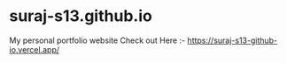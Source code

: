# suraj-s13.github.io
My personal portfolio website
Check out Here :- https://suraj-s13-github-io.vercel.app/

